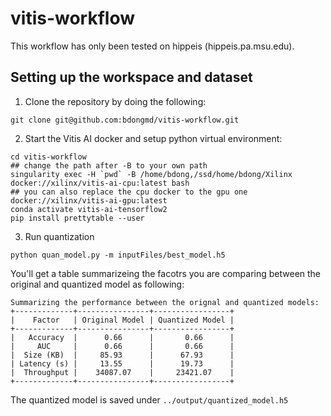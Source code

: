 # vitis-workflow

This workflow has only been tested on hippeis (hippeis.pa.msu.edu).

## Setting up the workspace and dataset
1. Clone the repository by doing the following:
```
git clone git@github.com:bdongmd/vitis-workflow.git
```

2. Start the Vitis AI docker and setup python virtual environment:
```
cd vitis-workflow
## change the path after -B to your own path
singularity exec -H `pwd` -B /home/bdong,/ssd/home/bdong/Xilinx docker://xilinx/vitis-ai-cpu:latest bash
## you can also replace the cpu docker to the gpu one docker://xilinx/vitis-ai-gpu:latest
conda activate vitis-ai-tensorflow2
pip install prettytable --user
```

3. Run quantization
```
python quan_model.py -m inputFiles/best_model.h5
```

You'll get a table summarizeing the facotrs you are comparing between the original and quantized model as following:
```
Summarizing the performance between the orignal and quantized models:
+-------------+----------------+-----------------+
|    Factor   | Original Model | Quantized Model |
+-------------+----------------+-----------------+
|   Accuracy  |      0.66      |       0.66      |
|     AUC     |      0.66      |       0.66      |
|  Size (KB)  |     85.93      |      67.93      |
| Latency (s) |     13.55      |      19.73      |
|  Throughput |    34087.07    |     23421.07    |
+-------------+----------------+-----------------+
```
The quantized model is saved under `../output/quantized_model.h5`
